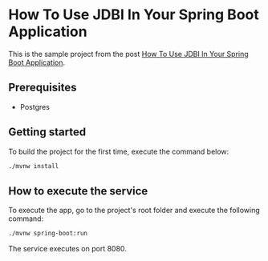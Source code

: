# How To Use JDBI In Your Spring Boot Application

This is the sample project from the post [How To Use JDBI In Your Spring Boot Application](https://justanotherdevblog.com/2019/12/24/how-to-use-jdbi-in-your-spring-boot-application/).

## Prerequisites

* Postgres

## Getting started

To build the project for the first time, execute the command below:

```bash
./mvnw install
```

## How to execute the service

To execute the app, go to the project's root folder and execute the following command:

```bash
./mvnw spring-boot:run
```

The service executes on port 8080.